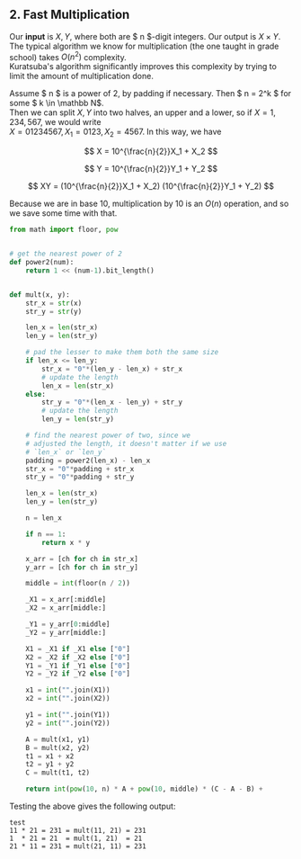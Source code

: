 ## 2. Fast Multiplication

Our **input** is $X, Y$, where both are $ n $-digit integers. Our output is $X \times Y$.  
The typical algorithm we know for multiplication \(the one taught in grade school\) takes $O(n^2)$ complexity.  
Kuratsuba's algorithm significantly improves this complexity by trying to limit the amount of multiplication done.

Assume $ n $ is a power of 2, by padding if necessary. Then $ n = 2^k $ for some $ k \in \mathbb N$.  
Then we can split $X,Y$ into two halves, an upper and a lower, so if $X = 1,234,567$, we would write  
$X = 01234567, X_1 = 0123, X_2 = 4567$. In this way, we have


$$
X = 10^{\frac{n}{2}}X_1 + X_2
$$



$$
Y = 10^{\frac{n}{2}}Y_1 + Y_2
$$



$$
XY = (10^{\frac{n}{2}}X_1 + X_2) (10^{\frac{n}{2}}Y_1 + Y_2)
$$


Because we are in base 10, multiplication by 10 is an $O(n)$ operation, and so we save some time with that.

```python
from math import floor, pow


# get the nearest power of 2
def power2(num):
    return 1 << (num-1).bit_length()


def mult(x, y):
    str_x = str(x)
    str_y = str(y)

    len_x = len(str_x)
    len_y = len(str_y)

    # pad the lesser to make them both the same size
    if len_x <= len_y:
        str_x = "0"*(len_y - len_x) + str_x
        # update the length
        len_x = len(str_x)
    else:
        str_y = "0"*(len_x - len_y) + str_y
        # update the length
        len_y = len(str_y)

    # find the nearest power of two, since we
    # adjusted the length, it doesn't matter if we use
    # `len_x` or `len_y`
    padding = power2(len_x) - len_x
    str_x = "0"*padding + str_x
    str_y = "0"*padding + str_y

    len_x = len(str_x)
    len_y = len(str_y)

    n = len_x

    if n == 1:
        return x * y

    x_arr = [ch for ch in str_x]
    y_arr = [ch for ch in str_y]

    middle = int(floor(n / 2))

    _X1 = x_arr[:middle]
    _X2 = x_arr[middle:]

    _Y1 = y_arr[0:middle]
    _Y2 = y_arr[middle:]

    X1 = _X1 if _X1 else ["0"]
    X2 = _X2 if _X2 else ["0"]
    Y1 = _Y1 if _Y1 else ["0"]
    Y2 = _Y2 if _Y2 else ["0"]

    x1 = int("".join(X1))
    x2 = int("".join(X2))

    y1 = int("".join(Y1))
    y2 = int("".join(Y2))

    A = mult(x1, y1)
    B = mult(x2, y2)
    t1 = x1 + x2
    t2 = y1 + y2
    C = mult(t1, t2)

    return int(pow(10, n) * A + pow(10, middle) * (C - A - B) +
```

Testing the above gives the following output:

```
test
11 * 21 = 231 = mult(11, 21) = 231
1  * 21 = 21  = mult(1, 21)  = 21
21 * 11 = 231 = mult(21, 11) = 231
```



